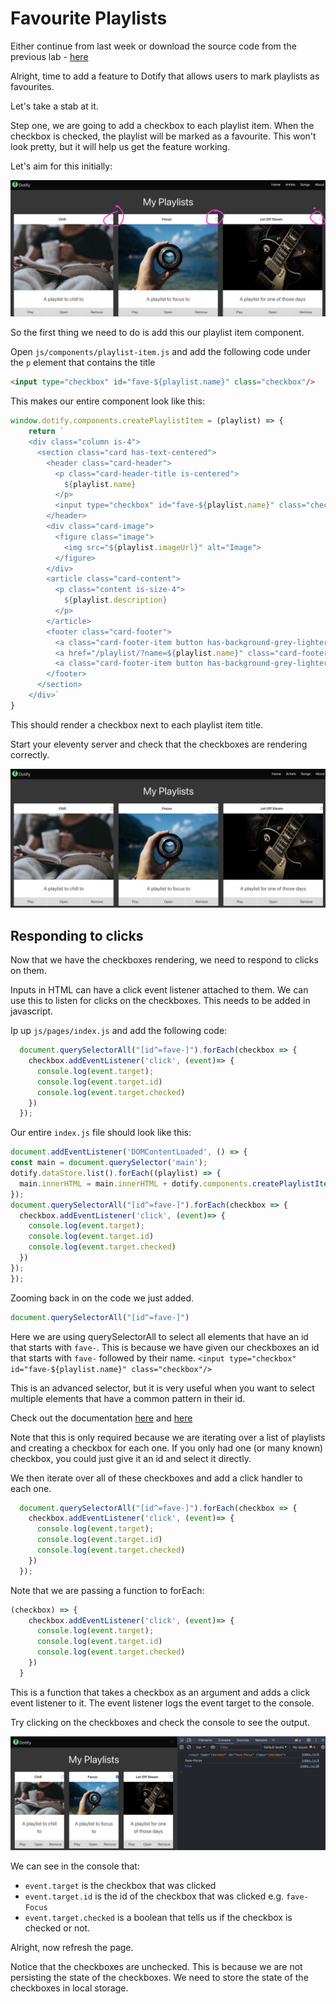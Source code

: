 # Favourite Playlists

Either continue from last week or download the source code from the previous lab - [here](./archives/js-playlist-1.6.0.zip)

Alright, time to add a feature to Dotify that allows users to mark playlists as favourites.

Let's take a stab at it.

Step one, we are going to add a checkbox to each playlist item. When the checkbox is checked, the playlist will be marked as a favourite. This won't look pretty, but it will help us get the feature working.

Let's aim for this initially:

![alt text](img/image-28.png)

So the first thing we need to do is add this our playlist item component.

Open `js/components/playlist-item.js` and add the following code under the `p` element that contains the title

```html
<input type="checkbox" id="fave-${playlist.name}" class="checkbox"/>
```

This makes our entire component look like this:

```javascript
window.dotify.components.createPlaylistItem = (playlist) => {
    return `
    <div class="column is-4">
      <section class="card has-text-centered">
        <header class="card-header">
          <p class="card-header-title is-centered">
            ${playlist.name}
          </p>
          <input type="checkbox" id="fave-${playlist.name}" class="checkbox"/>
        </header>
        <div class="card-image">
          <figure class="image">
            <img src="${playlist.imageUrl}" alt="Image">
          </figure>
        </div>
        <article class="card-content">
          <p class="content is-size-4">
            ${playlist.description}
          </p>
        </article>
        <footer class="card-footer">
          <a class="card-footer-item button has-background-grey-lighter">Play</a>
          <a href="/playlist/?name=${playlist.name}" class="card-footer-item button has-background-grey-lighter">Open</a>
          <a class="card-footer-item button has-background-grey-lighter">Remove</a>
        </footer>
      </section>
    </div>`
}
```

This should render a checkbox next to each playlist item title.

Start your eleventy server and check that the checkboxes are rendering correctly.

![alt text](img/image.png)

## Responding to clicks

Now that we have the checkboxes rendering, we need to respond to clicks on them.

Inputs in HTML can have a click event listener attached to them. We can use this to listen for clicks on the checkboxes.  This needs to be added in javascript.

Ip up `js/pages/index.js` and add the following code:

```javascript
  document.querySelectorAll("[id^=fave-]").forEach(checkbox => {
    checkbox.addEventListener('click', (event)=> {
      console.log(event.target);
      console.log(event.target.id)
      console.log(event.target.checked)
    })
  });
  ```

  Our entire `index.js` file should look like this:

  ```javascript
document.addEventListener('DOMContentLoaded', () => {
  const main = document.querySelector('main');
  dotify.dataStore.list().forEach((playlist) => {
    main.innerHTML = main.innerHTML + dotify.components.createPlaylistItem(playlist);
  });
  document.querySelectorAll("[id^=fave-]").forEach(checkbox => {
    checkbox.addEventListener('click', (event)=> {
      console.log(event.target);
      console.log(event.target.id)
      console.log(event.target.checked)
    })
  });
});
```

Zooming back in on the code we just added.

```javascript
document.querySelectorAll("[id^=fave-]")
```

Here we are using querySelectorAll to select all elements that have an id that starts with `fave-`. This is because we have given our checkboxes an id that starts with `fave-` followed by their name. `<input type="checkbox" id="fave-${playlist.name}" class="checkbox"/>`

This is an advanced selector, but it is very useful when you want to select multiple elements that have a common pattern in their id.

Check out the documentation [here](https://www.w3schools.com/cssref/sel_attr_begin.php) and [here](https://developer.mozilla.org/en-US/docs/Web/CSS/Attribute_selectors)

Note that this is only required because we are iterating over a list of playlists and creating a checkbox for each one. If you only had one (or many known) checkbox, you could just give it an id and select it directly.

We then iterate over all of these checkboxes and add a click handler to each one.

```javascript
  document.querySelectorAll("[id^=fave-]").forEach(checkbox => {
    checkbox.addEventListener('click', (event)=> {
      console.log(event.target);
      console.log(event.target.id)
      console.log(event.target.checked)
    })
  });
```

Note that we are passing a function to forEach:
```javascript
(checkbox) => {
    checkbox.addEventListener('click', (event)=> {
      console.log(event.target);
      console.log(event.target.id)
      console.log(event.target.checked)
    })
  }
```

This is a function that takes a checkbox as an argument and adds a click event listener to it. The event listener logs the event target to the console.

Try clicking on the checkboxes and check the console to see the output.

![alt text](img/image-1.png)

We can see in the console that:

* `event.target` is the checkbox that was clicked
* `event.target.id` is the id of the checkbox that was clicked e.g. `fave-Focus`
* `event.target.checked` is a boolean that tells us if the checkbox is checked or not.

Alright, now refresh the page.

Notice that the checkboxes are unchecked. This is because we are not persisting the state of the checkboxes. We need to store the state of the checkboxes in local storage.